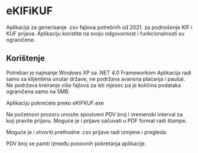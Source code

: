 ﻿# eKIFiKUF

Aplikacija za generisanje .csv fajlova potrebnih od 2021. za podnošenje KIF i KUF prijava.
Aplikaciju koristite na svoju odgovornost i funkcionalnosti su ograničene.

## Korištenje

Potreban je najmanje Windows XP sa .NET 4.0 Frameworkom
Aplikacija radi samo sa klijentima unutar države, ne podržava avansna plaćanja i paušal.
Ne podržava kreiranje više fajlova za isti mjesec pa je količina podataka ograničena samo na 5MB.

Aplikaciju pokrećete preko eKIFKUF.exe 

Na početnom prozoru unosite spostveni PDV broj i vremenski interval za koji pravite prijavu.
Moguće je i prijave sačuvati u PDF format radi štampe.

Moguće je i otvoriti prethodne .csv prijave radi izmjene i pregleda.

PDV broj se pamti između ponovnih pokretanja aplikacije.